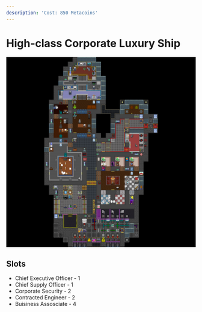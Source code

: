 ```yaml
---
description: 'Cost: 850 Metacoins'
---
```


# High-class Corporate Luxury Ship

![](<../.gitbook/assets/image (28) (1).png>)

## Slots

* Chief Executive Officer - 1
* Chief Supply Officer - 1
* Corporate Security - 2
* Contracted Engineer - 2
* Buisiness Assosciate - 4

